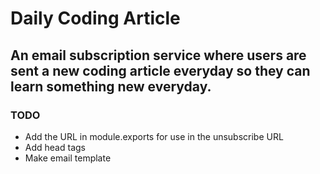 # Daily Coding Article

## An email subscription service where users are sent a new coding article everyday so they can learn something new everyday.

### TODO
 - Add the URL in module.exports for use in the unsubscribe URL
 - Add head tags
 - Make email template
